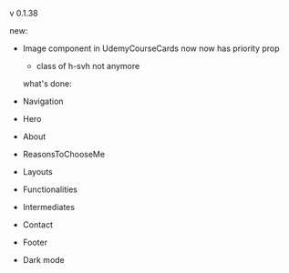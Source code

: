 v 0.1.38

new:

- Image component in UdemyCourseCards now now has priority prop

  - class of h-svh not anymore

  what's done:

- Navigation
- Hero
- About
- ReasonsToChooseMe
- Layouts
- Functionalities
- Intermediates
- Contact
- Footer
- Dark mode
